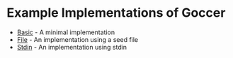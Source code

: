 # Example Implementations of Goccer

* [Basic](basic) - A minimal implementation
* [File](file) - An implementation using a seed file
* [Stdin](stdin) - An implementation using stdin
